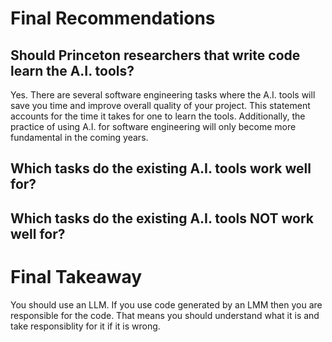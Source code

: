 # Final Recommendations

## Should Princeton researchers that write code learn the A.I. tools?

Yes. There are several software engineering tasks where the A.I. tools will save you time and improve overall quality of your project. This statement accounts for the time it takes for one to learn the tools. Additionally, the practice of using A.I. for software engineering will only become more fundamental in the coming years.

## Which tasks do the existing A.I. tools work well for?

## Which tasks do the existing A.I. tools NOT work well for?

# Final Takeaway

You should use an LLM. If you use code generated by an LMM then you are responsible for the code. That means you should understand what it is and take responsiblity for it if it is wrong.
